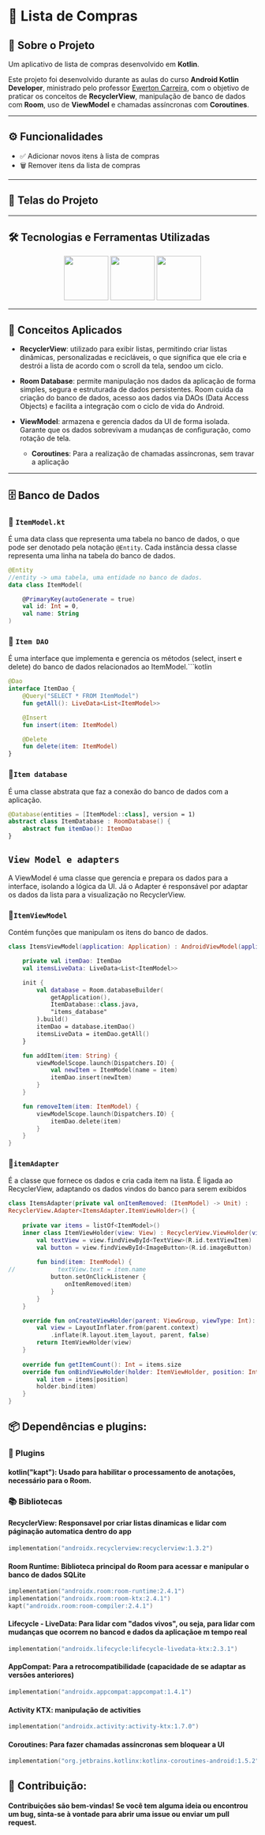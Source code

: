 # 🛒 Lista de Compras

## 📌 Sobre o Projeto

Um aplicativo de lista de compras desenvolvido em **Kotlin**.

Este projeto foi desenvolvido durante as aulas do curso **Android Kotlin Developer**, ministrado pelo professor [Ewerton Carreira](https://github.com/carreiras), com o objetivo de praticar os conceitos de **RecyclerView**, manipulação de banco de dados com **Room**, uso de **ViewModel** e chamadas assíncronas com **Coroutines**.

---

## ⚙️ Funcionalidades

- ✅ Adicionar novos itens à lista de compras
- 🗑️ Remover itens da lista de compras

---

## 📸 Telas do Projeto



---

## 🛠 Tecnologias e Ferramentas Utilizadas

<div align="center">
  <img src="https://cdn.jsdelivr.net/gh/devicons/devicon@latest/icons/androidstudio/androidstudio-original-wordmark.svg" width="90"/>
  <img src="https://cdn.jsdelivr.net/gh/devicons/devicon@latest/icons/kotlin/kotlin-original-wordmark.svg" width="90"/>
  <img src="https://cdn.jsdelivr.net/gh/devicons/devicon@latest/icons/sqlite/sqlite-original-wordmark.svg" width="90"/>
</div>

---

## 🧠 Conceitos Aplicados

- **RecyclerView**: utilizado para exibir listas, permitindo criar listas dinâmicas, personalizadas e recicláveis, o que significa que ele cria e destrói a lista de acordo com o scroll da tela, sendoo um ciclo. 

- **Room Database**:  permite manipulação nos dados da aplicação de forma simples,  segura e estruturada de dados persistentes. Room cuida da criação do banco de dados, acesso aos dados via DAOs (Data Access Objects) e facilita a integração com o ciclo de vida do Android.

- **ViewModel**:  armazena e gerencia dados da UI de forma isolada. Garante que os dados sobrevivam a mudanças de configuração, como rotação de tela. 

  - **Coroutines**: Para a realização de chamadas assíncronas, sem travar a aplicação

---

## 🗄️ Banco de Dados

### 📌 `ItemModel.kt`

É uma data class que representa uma tabela no banco de dados, o que pode ser denotado pela notação `@Entity`. Cada instância dessa classe representa uma linha na tabela do banco de dados.
```kotlin
@Entity
//entity -> uma tabela, uma entidade no banco de dados.
data class ItemModel(

    @PrimaryKey(autoGenerate = true)
    val id: Int = 0,
    val name: String
)
```

### 📌 `Item DAO`
É uma interface que implementa e gerencia os métodos (select, insert e delete) do banco de dados relacionados ao ItemModel.```kotlin
```kotlin
@Dao
interface ItemDao {
    @Query("SELECT * FROM ItemModel")
    fun getAll(): LiveData<List<ItemModel>>

    @Insert
    fun insert(item: ItemModel)

    @Delete
    fun delete(item: ItemModel)
}
```
### 📌`Item database`
É uma classe abstrata que faz a conexão do banco de dados com a aplicação.
```kotlin
@Database(entities = [ItemModel::class], version = 1)
abstract class ItemDatabase : RoomDatabase() {
    abstract fun itemDao(): ItemDao
}
```
## `View Model e adapters`
A ViewModel é uma classe que gerencia e prepara os dados para a interface, isolando a lógica da UI. Já o Adapter é responsável por adaptar os dados da lista para a visualização no RecyclerView.
### 📌`ItemViewModel`
Contém funções que manipulam os itens do banco de dados.
```kotlin
class ItemsViewModel(application: Application) : AndroidViewModel(application) {

    private val itemDao: ItemDao
    val itemsLiveData: LiveData<List<ItemModel>>

    init {
        val database = Room.databaseBuilder(
            getApplication(),
            ItemDatabase::class.java,
            "items_database"
        ).build()
        itemDao = database.itemDao()
        itemsLiveData = itemDao.getAll()
    }

    fun addItem(item: String) {
        viewModelScope.launch(Dispatchers.IO) {
            val newItem = ItemModel(name = item)
            itemDao.insert(newItem)
        }
    }

    fun removeItem(item: ItemModel) {
        viewModelScope.launch(Dispatchers.IO) {
            itemDao.delete(item)
        }
    }
}
```

### 📌`itemAdapter`
É a classe que fornece os dados e cria cada item na lista. É ligada ao RecyclerView, adaptando os dados vindos do banco para serem exibidos
```kotlin
class ItemsAdapter(private val onItemRemoved: (ItemModel) -> Unit) :
RecyclerView.Adapter<ItemsAdapter.ItemViewHolder>() {
    
    private var items = listOf<ItemModel>()
    inner class ItemViewHolder(view: View) : RecyclerView.ViewHolder(view) {
        val textView = view.findViewById<TextView>(R.id.textViewItem)
        val button = view.findViewById<ImageButton>(R.id.imageButton)
        
        fun bind(item: ItemModel) {
//            textView.text = item.name
            button.setOnClickListener {
                onItemRemoved(item)
            }
        }
    }

    override fun onCreateViewHolder(parent: ViewGroup, viewType: Int): ItemViewHolder {
        val view = LayoutInflater.from(parent.context)
            .inflate(R.layout.item_layout, parent, false)
        return ItemViewHolder(view)
    }
    
    override fun getItemCount(): Int = items.size
    override fun onBindViewHolder(holder: ItemViewHolder, position: Int) {
        val item = items[position]
        holder.bind(item)
    }
}
```

## 📦 Dependências e plugins:
### 🔌 Plugins
#### kotlin("kapt"): Usado para habilitar o processamento de anotações, necessário para o Room.
### 📚 Bibliotecas
#### RecyclerView: Responsavel por criar listas dinamicas e lidar com páginação automatica dentro do app
```kotlin
implementation("androidx.recyclerview:recyclerview:1.3.2")
```
#### Room Runtime: Biblioteca principal do Room para acessar e manipular o banco de dados SQLite
```kotlin
implementation("androidx.room:room-runtime:2.4.1")
implementation("androidx.room:room-ktx:2.4.1")
kapt("androidx.room:room-compiler:2.4.1")
``` 
#### Lifecycle - LiveData: Para lidar com "dados vivos", ou seja, para lidar com mudanças que ocorrem no bancod e dados da aplicaçãoe m tempo real
```kotlin
implementation("androidx.lifecycle:lifecycle-livedata-ktx:2.3.1")
```

#### AppCompat: Para a retrocompatibilidade (capacidade de se adaptar as versões anteriores)
```kotlin
implementation("androidx.appcompat:appcompat:1.4.1")
```
#### Activity KTX: manipulação de activities
```kotlin
implementation("androidx.activity:activity-ktx:1.7.0")
```
#### Coroutines: Para fazer chamadas assíncronas sem bloquear a UI
```kotlin
implementation("org.jetbrains.kotlinx:kotlinx-coroutines-android:1.5.2")
```

## 🤝 Contribuição:
#### Contribuições são bem-vindas! Se você tem alguma ideia ou encontrou um bug, sinta-se à vontade para abrir uma issue ou enviar um pull request. 

